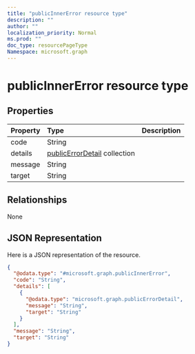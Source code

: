 ```yaml
---
title: "publicInnerError resource type"
description: ""
author: ""
localization_priority: Normal
ms.prod: ""
doc_type: resourcePageType
Namespace: microsoft.graph
---
```



# publicInnerError resource type



## Properties
|Property|Type|Description|
|:---|:---|:---|
|code|String||
|details|[publicErrorDetail](../resources/publicErrorDetail.md) collection||
|message|String||
|target|String||

## Relationships
None

## JSON Representation
Here is a JSON representation of the resource.
<!-- {
  "blockType": "resource",
  "@odata.type": "microsoft.graph.publicInnerError"
}
-->
``` json
{
  "@odata.type": "#microsoft.graph.publicInnerError",
  "code": "String",
  "details": [
    {
      "@odata.type": "microsoft.graph.publicErrorDetail",
      "message": "String",
      "target": "String"
    }
  ],
  "message": "String",
  "target": "String"
}
```

